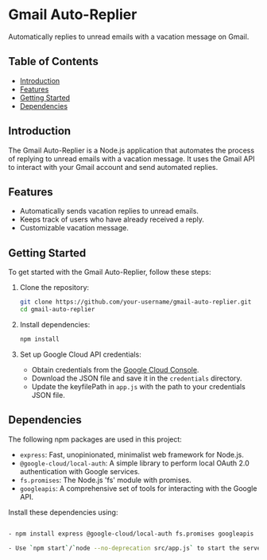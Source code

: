 # Gmail Auto-Replier

Automatically replies to unread emails with a vacation message on Gmail.

## Table of Contents

- [Introduction](#introduction)
- [Features](#features)
- [Getting Started](#getting-started)
- [Dependencies](#dependencies)


## Introduction

The Gmail Auto-Replier is a Node.js application that automates the process of replying to unread emails with a vacation message. It uses the Gmail API to interact with your Gmail account and send automated replies.

## Features

- Automatically sends vacation replies to unread emails.
- Keeps track of users who have already received a reply.
- Customizable vacation message.

## Getting Started

To get started with the Gmail Auto-Replier, follow these steps:

1. Clone the repository:

    ```bash
    git clone https://github.com/your-username/gmail-auto-replier.git
    cd gmail-auto-replier
    ```

2. Install dependencies:

    ```bash
    npm install
    ```

3. Set up Google Cloud API credentials:

    - Obtain credentials from the [Google Cloud Console](https://console.cloud.google.com/).
    - Download the JSON file and save it in the `credentials` directory.
    - Update the keyfilePath in `app.js` with the path to your credentials JSON file.

## Dependencies

The following npm packages are used in this project:

- `express`: Fast, unopinionated, minimalist web framework for Node.js.
- `@google-cloud/local-auth`: A simple library to perform local OAuth 2.0 authentication with Google services.
- `fs.promises`: The Node.js 'fs' module with promises.
- `googleapis`: A comprehensive set of tools for interacting with the Google API.

Install these dependencies using:

```bash

- npm install express @google-cloud/local-auth fs.promises googleapis

- Use `npm start`/`node --no-deprecation src/app.js` to start the server.
